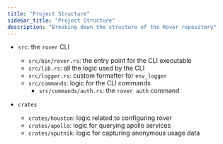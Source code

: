 ```yaml
---
title: "Project Structure"
sidebar_title: "Project Structure"
description: "Breaking down the structure of the Rover repository"
---
```


- `src`: the `rover` CLI
    - `src/bin/rover.rs`: the entry point for the CLI executable
    - `src/lib.rs`: all the logic used by the CLI
    - `src/logger.rs`: custom formatter for `env_logger`
    - `src/commands`: logic for the CLI commands
        - `src/commands/auth.rs`: the `rover auth` command  

- `crates`
    - `crates/houston`: logic related to configuring rover
    - `crates/apollo`: logic for querying apollo services
    - `crates/sputnik`: logic for capturing anonymous usage data
